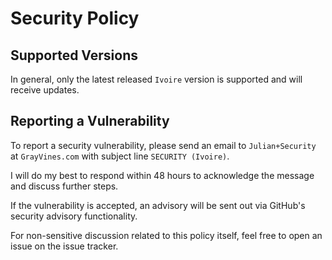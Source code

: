 # Security Policy

## Supported Versions

In general, only the latest released `Ivoire` version is supported and will receive updates.

## Reporting a Vulnerability

To report a security vulnerability, please send an email to `Julian+Security` at `GrayVines.com` with subject line `SECURITY (Ivoire)`.

I will do my best to respond within 48 hours to acknowledge the message and discuss further steps.

If the vulnerability is accepted, an advisory will be sent out via GitHub's security advisory functionality.

For non-sensitive discussion related to this policy itself, feel free to open an issue on the issue tracker.
